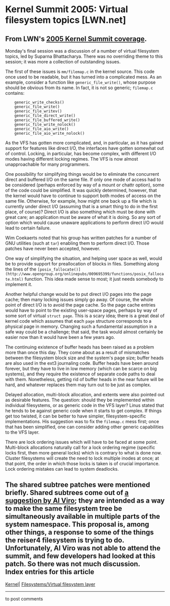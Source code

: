 # Kernel Summit 2005: Virtual filesystem topics [LWN.net]

From LWN's [2005 Kernel Summit coverage](/Articles/KernelSummit2005/).   
---  
Monday's final session was a discussion of a number of virtual filesystem topics, led by Suparna Bhattacharya. There was no overriding theme to this session; it was more a collection of outstanding issues. 

The first of these issues is `mm/filemap.c` in the kernel source. This code once used to be readable, but it has turned into a complicated mess. As an example, consider a function like `generic_file_write()`, whose purpose should be obvious from its name. In fact, it is not so generic; `filemap.c` contains: 
    
    
        generic_write_checks()
        generic_file_write()
        generic_file_writev()
        generic_file_direct_write()
        generic_file_buffered_write()
        generic_file_write_nolock()
        generic_file_aio_write()
        generic_file_aio_write_nolock()
    

As the VFS has gotten more complicated, and, in particular, as it has gained support for features like direct I/O, the interfaces have gotten somewhat out of control. Locking, in particular, has become complex, with different I/O modes having different locking regimes. The VFS is now almost unapproachable for many programmers. 

One possibility for simplifying things would be to eliminate the concurrent direct and buffered I/O on the same file. If only one mode of access had to be considered (perhaps enforced by way of a mount or chattr option), some of the code could be simplified. It was quickly determined, however, that the kernel would have to continue to support both modes of access on the same file. Otherwise, for example, how might one back up a file which is currently under direct I/O (assuming that is a smart thing to do in the first place, of course)? Direct I/O is also something which must be done with great care; an application must be aware of what it is doing. So any sort of option which would cause unaware applications to perform direct I/O would lead to certain failure. 

Wim Coekaerts noted that his group has written patches for a number of GNU utilities (such at `tar`) enabling them to perform direct I/O. Those patches have never been accepted, however. 

One way of simplifying the situation, and helping user space as well, would be to provide support for preallocation of blocks in files. Something along the lines of the `[posix_fallocate()](http://www.opengroup.org/onlinepubs/009695399/functions/posix_fallocate.html)` function. This idea made sense to most; it just needs somebody to implement it. 

Another helpful change would be to put direct I/O pages into the page cache; then many locking issues simply go away. Of course, the whole point of direct I/O is to avoid the page cache. So the page cache entries would have to point to the existing user-space pages, perhaps by way of some sort of virtual `struct page`. This is a scary idea; there is a great deal of kernel code which assumes that each `page` structure corresponds to a physical page in memory. Changing such a fundamental assumption in a safe way could be a challenge; that said, the task would almost certainly be easier now than it would have been a few years ago. 

The continuing existence of buffer heads has been raised as a problem more than once this day. They come about as a result of mismatches between the filesystem block size and the system's page size; buffer heads are also used in the ext3 journaling code. Buffer heads have been around forever, but they have to live in low memory (which can be scarce on big systems), and they require the existence of separate code paths to deal with them. Nonetheless, getting rid of buffer heads in the near future will be hard, and whatever replaces them may turn out to be just as complex. 

Delayed allocation, multi-block allocation, and extents were also pointed out as desirable features. The question: should they be implemented within individual filesystems, or as generic code in the VFS layer? Linus stated that he tends to be against generic code when it starts to get complex. If things get too twisted, it can be better to have simpler, filesystem-specific implementations. His suggestion was to fix the `filemap.c` mess first; once that has been simplified, one can consider adding other generic capabilities to the VFS layer. 

There are lock ordering issues which will have to be faced at some point. Multi-block allocations naturally call for a lock ordering regime (specific locks first, then more general locks) which is contrary to what is done now. Cluster filesystems will create the need to lock multiple inodes at once; at that point, the order in which those locks is taken is of crucial importance. Lock ordering mistakes can lead to system deadlocks. 

The shared subtree patches were mentioned briefly. Shared subtrees come out of [a suggestion by Al Viro](http://lwn.net/Articles/119232/); they are intended as a way to make the same filesystem tree be simultaneously available in multiple parts of the system namespace. This proposal is, among other things, a response to some of the things the reiser4 filesystem is trying to do. Unfortunately, Al Viro was not able to attend the summit, and few developers had looked at this patch. So there was not much discussion.  
Index entries for this article  
---  
[Kernel](/Kernel/Index)| [Filesystems/Virtual filesystem layer](/Kernel/Index#Filesystems-Virtual_filesystem_layer)  
  


* * *

to post comments 
